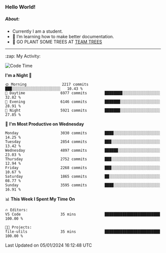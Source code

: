 ### Hello World!

##### About:
- Currently I am a student.
- 🌱 I’m learning how to make better documentation.
- 🌱 GO PLANT SOME TREES AT [TEAM TREES](https://teamtrees.org/)

---
  <summary>:zap: My Activity:</summary>
  
<!--START_SECTION:waka-->
![Code Time](http://img.shields.io/badge/Code%20Time-1%2C268%20hrs%2025%20mins-blue)

**I'm a Night 🦉** 

```text
🌞 Morning                2217 commits        ███░░░░░░░░░░░░░░░░░░░░░░   10.43 % 
🌆 Daytime                6977 commits        ████████░░░░░░░░░░░░░░░░░   32.82 % 
🌃 Evening                6146 commits        ███████░░░░░░░░░░░░░░░░░░   28.91 % 
🌙 Night                  5921 commits        ███████░░░░░░░░░░░░░░░░░░   27.85 % 
```
📅 **I'm Most Productive on Wednesday** 

```text
Monday                   3030 commits        ████░░░░░░░░░░░░░░░░░░░░░   14.25 % 
Tuesday                  2854 commits        ███░░░░░░░░░░░░░░░░░░░░░░   13.42 % 
Wednesday                4897 commits        ██████░░░░░░░░░░░░░░░░░░░   23.03 % 
Thursday                 2752 commits        ███░░░░░░░░░░░░░░░░░░░░░░   12.94 % 
Friday                   2268 commits        ███░░░░░░░░░░░░░░░░░░░░░░   10.67 % 
Saturday                 1865 commits        ██░░░░░░░░░░░░░░░░░░░░░░░   08.77 % 
Sunday                   3595 commits        ████░░░░░░░░░░░░░░░░░░░░░   16.91 % 
```


📊 **This Week I Spent My Time On** 

```text
🔥 Editors: 
VS Code                  35 mins             █████████████████████████   100.00 % 

🐱‍💻 Projects: 
file-utils               35 mins             █████████████████████████   100.00 % 
```


 Last Updated on 05/01/2024 16:12:48 UTC
<!--END_SECTION:waka-->
